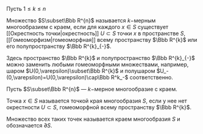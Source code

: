 Пусть $1\leq k\leq n$

Множество $S\subset\Bbb R^{n}$ называется $k-$мерным многообразием с краем, если для каждого $x\in S$ существует [[Окрестность точки|окрестность]] $U\subset S$ точки $x$ в пространстве $S,$ [[Гомеоморфизм|гомеоморфная]] всему пространству $\Bbb R^{k}$ или его полупространству $\Bbb R^{k}_{-}$.

Здесь пространство $\Bbb R^{k}$ и полупространство $\Bbb R^{k}_{-}$ можно заменить любыми гомеоморфными множествами, например, шаром $U(0,\varepsilon)\subset\Bbb R^{k}$ и полушаром $U_-(0,\varepsilon)=U(0,\varepsilon)\cap\Bbb R^k_-$ соответственно.

Пусть $S\subset\Bbb R^{n}$ — $k-$мерное многообразие с краем.

Точка $x\in S$ называется точкой края многообразия $S$, если у нее нет окрестности $U\subset S,$ гомеоморфной всему пространству $\Bbb R^{k}$.

Множество всех таких точек называется краем многообразия $S$ и обозначается $\partial S$.